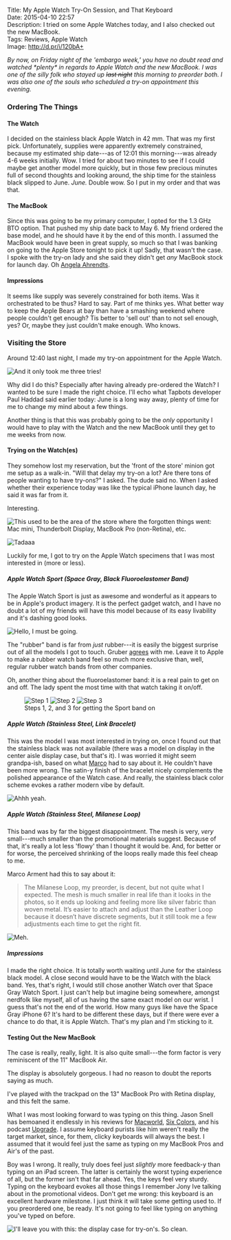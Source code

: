 Title: My Apple Watch Try-On Session, and That Keyboard  
Date: 2015-04-10 22:57  
Description: I tried on some Apple Watches today, and I also checked out the new MacBook.  
Tags: Reviews, Apple Watch  
Image: http://d.pr/i/120bA+  

<p><em class="topStory">By now, on Friday night of the 'embargo week,' you have no doubt read and watched *plenty* in regards to Apple Watch and the new MacBook. I was one of the silly folk who stayed up <s>last night</s> this morning to preorder both. I was also one of the souls who scheduled a try-on appointment this evening.</em></p>

### Ordering The Things

#### The Watch

I decided on the stainless black Apple Watch in 42 mm. That was my first pick. Unfortunately, supplies were apparently extremely constrained, because my estimated ship date---as of 12:01 this morning---was already 4-6 weeks initially. Wow. I tried for about two minutes to see if I could maybe get another model more quickly, but in those few precious minutes full of second thoughts and looking around, the ship time for the stainless black slipped to June. *June.* Double wow. So I put in my order and that was that. 

#### The MacBook

Since this was going to be my primary computer, I opted for the 1.3 GHz BTO option. That pushed my ship date back to May 6. My friend ordered the base model, and he should have it by the end of this month. I assumed the MacBook would have been in great supply, so much so that I was banking on going to the Apple Store tonight to pick it up! Sadly, that wasn't the case. I spoke with the try-on lady and she said they didn't get *any* MacBook stock for launch day. Oh [Angela Ahrendts][1]. 

#### Impressions

It seems like supply was severely constrained for both items. Was it orchestrated to be thus? Hard to say. Part of me thinks yes. What better way to keep the Apple Bears at bay than have a smashing weekend where people couldn't get enough? Tis better to 'sell out' than to not sell enough, yes? Or, maybe they just couldn't make enough. Who knows.

### Visiting the Store

Around 12:40 last night, I made my try-on appointment for the Apple Watch.

![And it only took me three tries!](http://d.pr/i/ZBFa+ "Three tries")
<!-- {.screenshot .iphone} -->

Why did I do this? Especially after having already pre-ordered the Watch? I wanted to be sure I made the right choice. I'll echo what Tapbots developer Paul Haddad said earlier today: June is a long way away, plenty of time for me to change my mind about a few things. 

Another thing is that this was probably going to be the *only* opportunity I would have to play with the Watch and the new MacBook until they get to me weeks from now. 

#### Trying on the Watch(es)

They somehow lost my reservation, but the 'front of the store' minion got me setup as a walk-in. "Will that delay my try-on a lot? Are there tons of people wanting to have try-ons?" I asked. The dude said no. When I asked whether their experience today was like the typical iPhone launch day, he said it was far from it. 

Interesting.

![This used to be the area of the store where the forgotten things went: Mac mini, Thunderbolt Display, MacBook Pro (non-Retina), etc.](http://d.pr/i/16cN2+ "This used to be the area of the store where the forgotten things went: Mac mini, Thunderbolt Display, MacBook Pro (non-Retina), etc.")

![Tadaaa](http://d.pr/i/13362+ "Tadaaa")

Luckily for me, I got to try on the Apple Watch specimens that I was most interested in (more or less).

##### Apple Watch Sport (Space Gray, Black Fluoroelastomer Band)

The Apple Watch Sport is just as awesome and wonderful as it appears to be in Apple's product imagery. It is the perfect gadget watch, and I have no doubt a lot of my friends will have this model because of its easy livability and it's dashing good looks. 

![Hello, I must be going.](http://d.pr/i/gyyE+ "Hello, I must be going")

The "rubber" band is far from *just* rubber---it is easily the biggest surprise out of all the models I got to touch. Gruber [agrees][2] with me. Leave it to Apple to make a rubber watch band feel so much more exclusive than, well, regular rubber watch bands from other companies. 

Oh, another thing about the fluoroelastomer band: it is a real pain to get on and off. The lady spent the most time with that watch taking it on/off.

<figure>
	<img class="screenshot inlineThree" src="http://d.pr/i/1hgPn+" alt="Step 1" title="Step 1">
	<img class="screenshot inlineThree" src="http://d.pr/i/1eArk+" alt="Step 2" title="Step 2">
	<img class="screenshot inlineThree" src="http://d.pr/i/1hExt+" alt="Step 3" title="Step 3">
	<figcaption>Steps 1, 2, and 3 for getting the Sport band on</figcaption>
</figure>

##### Apple Watch (Stainless Steel, Link Bracelet)

This was the model I was most interested in trying on, once I found out that the stainless black was not available (there was a model on display in the center aisle display case, but that's it). I was worried it might seem grandpa-ish, based on what [Marco][3] had to say about it. He couldn't have been more wrong. The satin-y finish of the bracelet nicely complements the polished appearance of the Watch case. And really, the stainless black color scheme evokes a rather modern vibe by default. 

![Ahhh yeah.](http://d.pr/i/19DK5+ "Yup")

##### Apple Watch (Stainless Steel, Milanese Loop)

This band was by far the biggest disappointment. The mesh is very, *very* small---much smaller than the promotional materials suggest. Because of that, it's really a lot less 'flowy' than I thought it would be. And, for better or for worse, the perceived shrinking of the loops really made this feel cheap to me. 

Marco Arment had this to say about it:

> The Milanese Loop, my preorder, is decent, but not quite what I expected. The mesh is much smaller in real life than it looks in the photos, so it ends up looking and feeling more like silver fabric than woven metal. It’s easier to attach and adjust than the Leather Loop because it doesn’t have discrete segments, but it still took me a few adjustments each time to get the right fit.

![Meh.](http://d.pr/i/iovZ+ "Meh")

##### Impressions

I made the right choice. It is totally worth waiting until June for the stainless black model. A close second would have to be the Watch with the black band. Yes, that's right, I would still chose another Watch over that Space Gray Watch Sport. I just can't help but imagine being somewhere, amongst nerdfolk like myself, all of us having the same exact model on our wrist. I guess that's not the end of the world. How many guys like have the Space Gray iPhone 6? It's hard to be different these days, but if there were ever a chance to do that, it is Apple Watch. That's my plan and I'm sticking to it.

#### Testing Out the New MacBook

The case is really, really, light. It is also quite small---the form factor is very reminiscent of the 11" MacBook Air. 

The display is absolutely gorgeous. I had no reason to doubt the reports saying as much. 

I've played with the trackpad on the 13" MacBook Pro with Retina display, and this felt the same.

What I was most looking forward to was typing on this thing. Jason Snell has bemoaned it endlessly in his reviews for [Macworld][4], [Six Colors][5], and his podcast [Upgrade][6]. I assume keyboard purists like him weren't really the target market, since,  for them, clicky keyboards will always the best. I assumed that it would feel just the same as typing on my MacBook Pros and Air's of the past.

Boy was I wrong. It really, truly does feel just *slightly* more feedback-y than typing on an iPad screen. The latter is certainly the worst typing experience of all, but the former isn't that far ahead. Yes, the keys feel very sturdy. Typing on the keyboard evokes all those things I remember Jony Ive talking about in the promotional videos. Don't get me wrong: this keyboard is an excellent hardware milestone. I just think it will take some getting used to. If you preordered one, be ready. It's not going to feel like typing on anything you've typed on before. 

![I'll leave you with this: the display case for try-on's. So clean.](http://d.pr/i/120bA+ "Leaving you with this")

[1]: http://www.businessinsider.com/angela-ahrendts-says-a-significant-change-in-mindset-to-launching-apple-watch-online-2015-4?op=1 "Business Insider on Angela Ahrendts's changing mindset in marketing the Apple Watch"
[2]: http://daringfireball.net/2015/04/the_apple_watch "John Gruber's review of Apple Watch"
[3]: http://atp.fm/108 "Accidental Tech Podcast, episode 108"
[4]: http://www.macworld.com/article/2908115/review-the-new-12-inch-macbook-is-a-laptop-without-an-ecosystem.html "Jason Snell reviews the 2015 MacBook"
[5]: http://sixcolors.com/post/2015/04/the-new-macbook-a-reviewers-notebook/ "Jason Snell reviewed the 2015 MacBook for Six Colors, too"
[6]: http://relay.fm/upgrade "Relay FM's podcast 'Upgrade'"